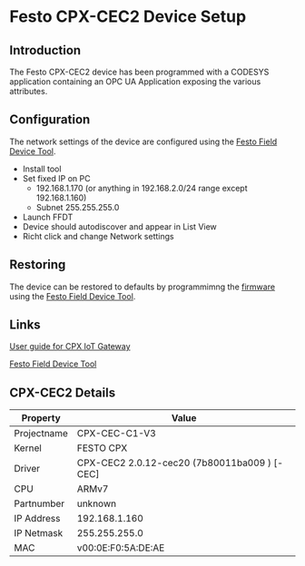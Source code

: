 # Festo CPX-CEC2 Device Setup

## Introduction

The Festo CPX-CEC2 device has been programmed with a CODESYS application containing an OPC UA Application exposing the various attributes.

## Configuration

The network settings of the device are configured using the [Festo Field Device Tool](https://www.festo.com/net/en-gb_gb/SupportPortal/default.aspx?tab=0&q=8004365).

* Install tool
* Set fixed IP on PC
  * 192.168.1.170 (or anything in 192.168.2.0/24 range except 192.168.1.160)
  * Subnet 255.255.255.0
* Launch FFDT
* Device should autodiscover and appear in List View
* Richt click and change Network settings

## Restoring

The device can be restored to defaults by programmimng the [firmware](assets\CPX-CEC-C1-V3_Temperatursensor_Systainer_withOPCUA_22_11_2019.cec2_bak) using the [Festo Field Device Tool](https://www.festo.com/net/en-gb_gb/SupportPortal/default.aspx?tab=0&q=8004365).

## Links

[User guide for CPX IoT Gateway](https://www.festo.com/net/SupportPortal/Files/640345/CPX-IOT_instruction_2019-04a_8108872d1.pdf)

[Festo Field Device Tool](https://www.festo.com/net/en-gb_gb/SupportPortal/default.aspx?tab=0&q=8004365)

## CPX-CEC2 Details

| Property    | Value                                        |
| ----------- | -------------------------------------------- |
| Projectname | CPX-CEC-C1-V3                                |
| Kernel      | FESTO CPX                                    |
| Driver      | CPX-CEC2 2.0.12-cec20 (7b80011ba009 ) [-CEC] |
| CPU         | ARMv7                                        |
| Partnumber  | unknown                                      |
| IP Address  | 192.168.1.160                                |
| IP Netmask  | 255.255.255.0                                |
| MAC         | v00:0E:F0:5A:DE:AE                           |
